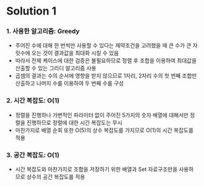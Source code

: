 # Solution 1
### 1. 사용한 알고리즘: Greedy
   - 주어진 수에 대해 한 번씩만 사용할 수 있다는 제약조건을 고려했을 때 큰 수가 큰 자릿수에 오는 것이 결과값을 최대화 시킬 수 있음
   - 따라서 전체 케이스에 대한 검증은 불필요하므로 정렬 후 조합을 이용하여 최대값을 산출할 수 있는 그리디 알고리즘 사용
   - 곱셈의 결과는 수의 순서에 영향을 받지 않으므로 1자리, 2자리 수의 첫 번째 조합만 산출하고 나머지 수를 이용하여 두 번째 수를 구성
### 2. 시간 복잡도: O(1)
   - 정렬을 진행하나 가변적인 파라미터 없이 주어진 5가지의 숫자 배열에 대해서만 정렬을 진행하므로 정렬에 대한 시간 복잡도는 무시
   - 마찬가지로 배열 순회 또한 O(5)의 상수 복잡도를 가지므로 O(1)의 시간 복잡도를 적용
### 3. 공간 복잡도: O(1)
   - 시간 복잡도와 마찬가지로 조합을 저장하기 위한 배열과 Set 자료구조만을 사용하므로 상수의 공간 복잡도를 적용
